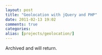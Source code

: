 ```yaml
---
layout: post
title: "Geolocation with jQuery and PHP"
date: 2011-02-13 19:02
comments: true
categories: 
alias: [projects/geolocation/]
---
```


Archived and will return.
